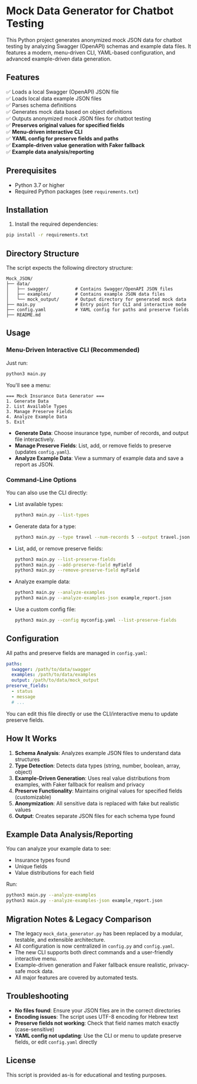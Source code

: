 # Mock Data Generator for Chatbot Testing

This Python project generates anonymized mock JSON data for chatbot testing by analyzing Swagger (OpenAPI) schemas and example data files. It features a modern, menu-driven CLI, YAML-based configuration, and advanced example-driven data generation.

## Features

✅ Loads a local Swagger (OpenAPI) JSON file  
✅ Loads local data example JSON files  
✅ Parses schema definitions  
✅ Generates mock data based on object definitions  
✅ Outputs anonymized mock JSON files for chatbot testing  
✅ **Preserves original values for specified fields**  
✅ **Menu-driven interactive CLI**  
✅ **YAML config for preserve fields and paths**  
✅ **Example-driven value generation with Faker fallback**  
✅ **Example data analysis/reporting**

## Prerequisites

- Python 3.7 or higher
- Required Python packages (see `requirements.txt`)

## Installation

1. Install the required dependencies:
```bash
pip install -r requirements.txt
```

## Directory Structure

The script expects the following directory structure:
```
Mock_JSON/
├── data/
│   ├── swagger/          # Contains Swagger/OpenAPI JSON files
│   ├── examples/         # Contains example JSON data files
│   └── mock_output/      # Output directory for generated mock data
├── main.py               # Entry point for CLI and interactive mode
├── config.yaml           # YAML config for paths and preserve fields
├── README.md
```

## Usage

### Menu-Driven Interactive CLI (Recommended)

Just run:
```bash
python3 main.py
```
You'll see a menu:
```
=== Mock Insurance Data Generator ===
1. Generate Data
2. List Available Types
3. Manage Preserve Fields
4. Analyze Example Data
5. Exit
```
- **Generate Data**: Choose insurance type, number of records, and output file interactively.
- **Manage Preserve Fields**: List, add, or remove fields to preserve (updates `config.yaml`).
- **Analyze Example Data**: View a summary of example data and save a report as JSON.

### Command-Line Options

You can also use the CLI directly:
- List available types:
  ```bash
  python3 main.py --list-types
  ```
- Generate data for a type:
  ```bash
  python3 main.py --type travel --num-records 5 --output travel.json
  ```
- List, add, or remove preserve fields:
  ```bash
  python3 main.py --list-preserve-fields
  python3 main.py --add-preserve-field myField
  python3 main.py --remove-preserve-field myField
  ```
- Analyze example data:
  ```bash
  python3 main.py --analyze-examples
  python3 main.py --analyze-examples-json example_report.json
  ```
- Use a custom config file:
  ```bash
  python3 main.py --config myconfig.yaml --list-preserve-fields
  ```

## Configuration

All paths and preserve fields are managed in `config.yaml`:
```yaml
paths:
  swagger: /path/to/data/swagger
  examples: /path/to/data/examples
  output: /path/to/data/mock_output
preserve_fields:
  - status
  - message
  # ...
```
You can edit this file directly or use the CLI/interactive menu to update preserve fields.

## How It Works

1. **Schema Analysis**: Analyzes example JSON files to understand data structures
2. **Type Detection**: Detects data types (string, number, boolean, array, object)
3. **Example-Driven Generation**: Uses real value distributions from examples, with Faker fallback for realism and privacy
4. **Preserve Functionality**: Maintains original values for specified fields (customizable)
5. **Anonymization**: All sensitive data is replaced with fake but realistic values
6. **Output**: Creates separate JSON files for each schema type found

## Example Data Analysis/Reporting

You can analyze your example data to see:
- Insurance types found
- Unique fields
- Value distributions for each field

Run:
```bash
python3 main.py --analyze-examples
python3 main.py --analyze-examples-json example_report.json
```

## Migration Notes & Legacy Comparison

- The legacy `mock_data_generator.py` has been replaced by a modular, testable, and extensible architecture.
- All configuration is now centralized in `config.py` and `config.yaml`.
- The new CLI supports both direct commands and a user-friendly interactive menu.
- Example-driven generation and Faker fallback ensure realistic, privacy-safe mock data.
- All major features are covered by automated tests.

## Troubleshooting

- **No files found**: Ensure your JSON files are in the correct directories
- **Encoding issues**: The script uses UTF-8 encoding for Hebrew text
- **Preserve fields not working**: Check that field names match exactly (case-sensitive)
- **YAML config not updating**: Use the CLI or menu to update preserve fields, or edit `config.yaml` directly

## License

This script is provided as-is for educational and testing purposes. 